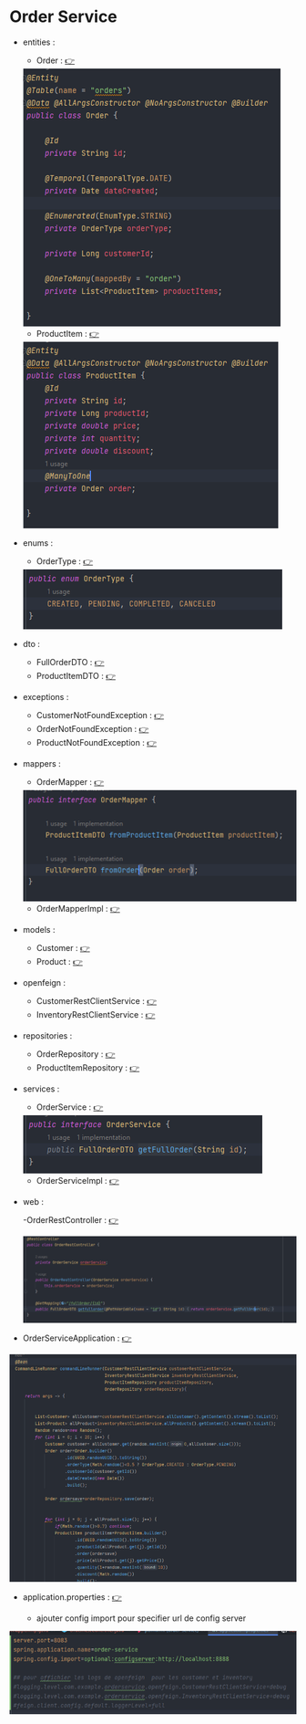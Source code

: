 # Order Service 



- entities :

   - Order : [:point_right:](./src/main/java/com/example/orderservice/entities/Order.java)

   <img src="images/img_2.png" alt="">

   - ProductItem : [:point_right:](./src/main/java/com/example/orderservice/entities/ProductItem.java)

   <img src="images/img_3.png" alt="">

- enums :

   - OrderType : [:point_right:](./src/main/java/com/example/orderservice/enums/OrderType.java)

    <img src="images/img_4.png" alt="">


- dto :

  - FullOrderDTO : [:point_right:](./src/main/java/com/example/orderservice/dto/FullOrderDTO.java)
  - ProductItemDTO : [:point_right:](./src/main/java/com/example/orderservice/dto/ProductItemDTO.java)

- exceptions :

  - CustomerNotFoundException : [:point_right:](./src/main/java/com/example/orderservice/exceptions/CustomerNotFoundException.java)
  - OrderNotFoundException : [:point_right:](./src/main/java/com/example/orderservice/exceptions/OrderNotFoundException.java)
  - ProductNotFoundException : [:point_right:](./src/main/java/com/example/orderservice/exceptions/ProductNotFoundException.java)


- mappers :

  - OrderMapper : [:point_right:](./src/main/java/com/example/orderservice/mappers/OrderMapper.java)

   <img src="images/img_5.png" alt="">

  - OrderMapperImpl : [:point_right:](./src/main/java/com/example/orderservice/mappers/OrderMapperImpl.java)

- models :

  - Customer : [:point_right:](./src/main/java/com/example/orderservice/models/Customer.java)
  - Product : [:point_right:](./src/main/java/com/example/orderservice/models/Product.java)


- openfeign :

  - CustomerRestClientService : [:point_right:](./src/main/java/com/example/orderservice/openfeign/CustomerRestClientService.java)
  - InventoryRestClientService : [:point_right:](./src/main/java/com/example/orderservice/openfeign/InventoryRestClientService.java)

- repositories :

  - OrderRepository : [:point_right:](./src/main/java/com/example/orderservice/repositories/OrderRepository.java)
  - ProductItemRepository : [:point_right:](./src/main/java/com/example/orderservice/repositories/ProductItemRepository.java)

- services :

  - OrderService : [:point_right:](./src/main/java/com/example/orderservice/services/OrderService.java)

   <img src="images/img_6.png" alt="">

  - OrderServiceImpl : [:point_right:](./src/main/java/com/example/orderservice/services/OrderServiceImpl.java)

- web :

  -OrderRestController : [:point_right:](./src/main/java/com/example/orderservice/web/OrderRestController.java)

  <img src="images/img_7.png" alt="">



- OrderServiceApplication : [:point_right:](./src/main/java/com/example/orderservice/OrderServiceApplication.java)

<img src="images/img.png" alt="">

- application.properties : [:point_right:](./src/main/resources/application.properties)

    - ajouter config import pour specifier url de config server 

<img src="images/img_1.png" alt="">
